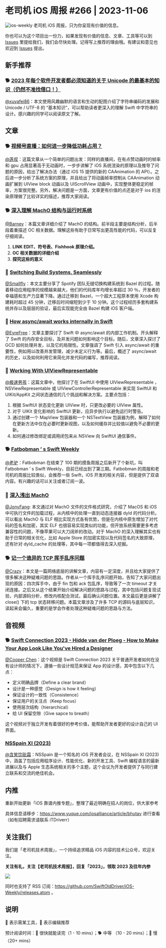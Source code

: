 # 老司机 iOS 周报 #266 | 2023-11-06

![ios-weekly](https://github.com/SwiftOldDriver/iOS-Weekly/blob/master/assets/ios-weekly.png?raw=true)
老司机 iOS 周报，只为你呈现有价值的信息。

你也可以为这个项目出一份力，如果发现有价值的信息、文章、工具等可以到 [Issues](https://github.com/SwiftOldDriver/iOS-Weekly/issues) 里提给我们，我们会尽快处理。记得写上推荐的理由哦。有建议和意见也欢迎到 [Issues](https://github.com/SwiftOldDriver/iOS-Weekly/issues) 提出。

## 新手推荐

### 🐕 [2023 年每个软件开发者都必须知道的关于 Unicode 的最基本的知识（仍然不准找借口！）](https://blog.xinshijiededa.men/unicode/)

[@xuyafei86](https://github.com/xiaofei86)：本文使用风趣幽默的语言和生动的配图介绍了字符串编码的发展和 Unicode / UTF-8 的 “基本知识”，可以帮助读者更深入的理解 Swift 中字符串的设计。感兴趣的同学可以阅读原文了解。

## 文章

### 🐕 [视频号直播：如何进一步降低功耗占用？](https://mp.weixin.qq.com/s/LKoGJylYfyk8iTXlvoW0gA)

[@莲叔](https://github.com/aaaron7)：这篇文章从一个简单的问题出发：同样的直播间，在有点赞动画时的帧率和 gpu 占用显著高于无动画时，一步步讲解了 iOS 系统渲染的原理以及推导了问题的原因，给出了解决办法（通过 iOS 15 提供的新的 CAAnimation 的 API）。之后进一步分析了系统方案的原理，并且给出了将动画帧率控制从 CAAnimation 动画扩展到 UIView block 动画以及 UIScrollView 动画中，实现整体更稳定的帧率，方案很完整。另外，解决问题是一方面，文章更有价值的点还是对于 ios 的渲染原理做了比较详实的描述，推荐大家阅读。

### 🐕 [深入理解 MachO 结构与运行时系统](https://joey520.github.io/2020/01/30/%E6%B7%B1%E5%85%A5%E7%90%86%E8%A7%A3MachO%E7%BB%93%E6%9E%84/%23%E5%89%8D%E8%A8%80)

[@Barney](https://github.com/BarneyZhaoooo)：本篇文章详细介绍了 MachO 的结构。前半段主要是结构分析，后半段着重描述 OC 相关数据。理解这些有助于日常写出更高性能的代码，可以反复仔细阅读。

1. **LINK EDIT、符号表、Fishhook 原理介绍。**
2. **OC 相关数据的详细介绍**
3. **探究这些的意义**

### 🐎 [Switching Build Systems, Seamlessly](https://engineering.atspotify.com/2023/10/switching-build-systems-seamlessly/)

[@Smallfly](https://github.com/iostalks)：本文主要分享了 Spotify 团队无缝切换构建系统到 Bazel 的过程。随着移动应用程序的规模越来越大，他们的代码库年均增长率超过 30 ％，开发者的幸福感和生产力显著下降。通过迁移到 Bazel，一个超大工程原本使用 Xcode 构建耗时超过 45 分钟，迁移后时间缩短到少于 10 分钟。这个过程经历多套构建系统并存以及层层的验证，最后实现能完全由 Bazel 构建 iOS 客户端。

### 🐢 [How async/await works internally in Swift](https://swiftrocks.com/how-async-await-works-internally-in-swift)

[@EyreFree](https://github.com/EyreFree)：文章主要探讨了 Swift 中 async/await 的内部工作机制。开头解释了 Swift 的内存安全目标，及并发问题如何影响这个目标。随后，文章深入探讨了 GCD 如何处理并发，以及它的局限性。文章强调了 Swift 引入 async/await 的重要性，例如用以改善并发管理，减少未定义行为等。最后，概述了 async/await 的历史，以及如何利用它来简化并发代码的编写，推荐阅读。

### 🐢 [Working With UIViewRepresentable](https://chris.eidhof.nl/post/view-representable/)

[@极速男孩](https://github.com/ztlyyznf001)：这篇文章中，他探讨了在 SwiftUI 中使用 UIViewRepresentable ，NSViewRepresentable 或 UIViewControllerRepresentable 来实现 SwiftUI 和 UIKit/AppKit 之间状态通信的几个挑战和解决方案。主要点包括：
1. 根据 SwiftUI 状态变化更新 UIView 时，只更改必要的 UIView 属性。
2. 对于 UIKit 变化影响的 SwiftUI 更新，应异步执行以避免运行时警告。
3. 通过创建一个 MapView 包装器和一个 NSTextView 包装器为例，解释了如何在更新方法中仅在必要时更新视图，以及如何缓存并比较值以避免不必要的更新。
4. 如何通过修改绑定或调用闭包来从 NSView 向 SwiftUI 通信事件。

### 🐕 [Fatbobman ’ s Swift Weekly](https://fatbobman.substack.com/p/fatbobmans-swift-weekly-001)

[@老驴](https://weibo.com/u/6090610445)：Fatbobman 在结束了 100 期的摸鱼周报之后新开了个新坑，叫 Fatbobman ’ s Swift Weekly，目前已经出到了第三期。Fatbobman 的周报和老司机的周报比较类似，会推荐一些 Swift，iOS 开发的相关内容，但是提供了双语内容。有兴趣的话可以关注或者订阅一波。

### 🐢 [深入浅出 MachO](https://evilpan.com/2020/09/06/macho-inside-out/#mach-o-101)

[@JonyFang](https://github.com/JonyFang): 本文通过对 MachO 文件的文件格式研究，介绍了 MacOS 和 iOS 中可执行文件的加载过程，从内核中的处理一直到动态连接器 dyld 的代码分析。可以看出 MachO 与 ELF 相比实现方式各有优势，但是在内核中原生增加了对代码的签名和加密，其实 ELF 也很容易实现类似的功能，但开放系统需要更多考虑兼容性的问题，不像苹果可以大刀阔斧的改动。对于 MachO 的深入理解其实也有助于日常的相关优化，比如 Apple Store 的加密实现以及代码签名的大致原理，还有针对 dyld_cache 的处理等，其中每一项都值得去深入挖掘。

### 🐕 [记一个诡异的 TCP 挥手乱序问题](https://mp.weixin.qq.com/s/vX0C-AmJ_tIddWbsWeizJA)

[@Crazy](https://github.com/jiyan135960)：本文是一篇网络底层的讲解文章，内容有一定深度，并且给大家提供了很多解决这种疑难问题的思路。作者从一个挥手乱序问题开始，告知了大家问题出现的原因：四次挥手中，由于 fin 包和 ack 包乱序，导致等了一次 timeout 才关闭连接。之后又从这个结果开始介绍解决问题的思路与过程，其中包括问题复现试验，内部源码分析，修改内核配合测试，最后确认问题位置。本文最后更是讲解了 close() 下的 tcp 状态转移问题。本篇文章涉及了许多 TCP 的源码与底层知识，读起来会偏久，重要的是学会作者处理这种疑难问题的思路与方法。 

## 音视频

### 🐕 [Swift Connection 2023 - Hidde van der Ploeg - How to Make Your App Look Like You've Hired a Designer](https://www.youtube.com/watch?v=tlk9BRvIbq4)

[@Cooper Chen](https://github.com/cjlcooper)：这个视频是 Swift Connection 2023 关于普通开发者如何在没有设计师的情况下，遵循一些设计规范来保证 App 的设计感，其中包含以下几点：
- 定义明确品牌（Define a clear brand）
- 设计是一种感觉（Design is how it feeling）
- 保证设计的一致性（Consistence）
- 保证用户的关注点（Keep focus）
- 使用层次结构（hierarchical）
- 给 UI 保留空隙（Give sapce to breath）

这个视频对于独立开发有着很好的参考价值，能帮助开发者更好的设计自己的 UI 界面。

### [NSSpain XI (2023)](https://vimeo.com/showcase/10672108)

[@含笑饮砒霜](https://weibo.com/chinafishnews/)：NSSpain 是一个知名的 iOS 开发者会议，在 NSSpain XI (2023) 中，涵盖了包括应用程序设计、性能优化、新的开发工具、Swift 编程语言的最新进展以及与 Apple 生态系统相关的多个主题，这个会议为开发者提供了与同行建立联系和交流的绝佳机会。

## 内推

重新开始更新「iOS 靠谱内推专题」，整理了最近明确在招人的岗位，供大家参考

具体信息请移步：https://www.yuque.com/iosalliance/article/bhutav 进行查看（如有招聘需求请联系 iTDriverr）

## 关注我们

我们是「老司机技术周报」，一个持续追求精品 iOS 内容的技术公众号，欢迎关注。

**关注有礼，关注【老司机技术周报】，回复「2023」，领取 2023 及往年内参**

![](https://github.com/SwiftOldDriver/iOS-Weekly/blob/master/assets/qrcode_for_wechat.jpg?raw=true)

同时也支持了 RSS 订阅：https://github.com/SwiftOldDriver/iOS-Weekly/releases.atom 。

## 说明

🚧 表示需某工具，🌟 表示编辑推荐

预计阅读时间：🐎 很快就能读完（1 - 10 mins）；🐕 中等 （10 - 20 mins）；🐢 慢（20+ mins）
